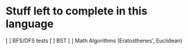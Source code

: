 # Stuff left to complete in this language
[ ] BFS/DFS tests
[ ] BST
[ ] Math Algorithms (Eratosthenes', Euclidean)
